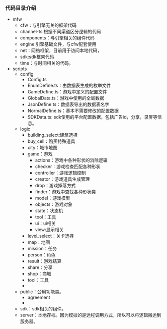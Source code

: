 
### 代码目录介绍
- mfw
  - cfw：与引擎无关的框架代码
  - channel-ts:根据不同渠道区分逻辑的代码
  - components：与引擎相关的组件代码
  - engine:引擎基础文件，与cfw配套使用
  - net：网络框架，目前用于访问本地代码，
  - sdk:sdk框架代码
  - time：与时间相关的代码。
- scripts
  - config
    - Config.ts 
    - EnumDefine.ts：由数据表生成的枚举文件
    - GameDefine.ts：游戏中定义的配置文件
    - GlobalData.ts：游戏中使用的全局数据
    - JsonDefine.ts：数据表导出的数据表名字
    - NormalDefine.ts：基本不需要修改的配置数据
    - SDKData.ts: sdk使用的平台配置数据，包括广告id，分享，录屏等信息。
  - logic
    - building_select:建筑选择
    - buy_cell：购买特殊道具
    - city：城市地图
    - game：游戏
      - actions：游戏中各种形状的消除逻辑
      - checker：游戏检查匹配各种形状
      - controller：游戏逻辑控制
      - creator：游戏道具生成管理
      - drop：游戏掉落方式
      - finder：游戏中查找各种形状类
      - model：游戏模型
      - objects：游戏对象
      - state：状态机
      - tool：工具
      - ui：ui相关
      - view:显示相关
    - level_select：关卡选择
    - map：地图
    - mission：任务
    - person：角色
    - result：游戏结算
    - share：分享
    - shop：商城
    - tool：工具
    - 
  - public：公用功能类。
    - agreement
    - 
  - sdk：sdk相关的组件。
  - server：本地存档。因为模拟的是远程调用方式，所以可以将逻辑搬运到服务器。